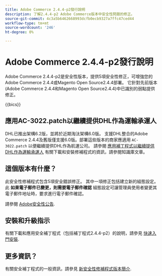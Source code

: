 ```yaml
---
title: Adobe Commerce 2.4.4-p2發行說明
description: 了解2.4.4-p2 Adobe Commerce版本中安全性問題的修正。
source-git-commit: 4c3a5b6462668993dcfb0ecb9327a7ffc47ced44
workflow-type: tm+mt
source-wordcount: '246'
ht-degree: 0%

---
```



# Adobe Commerce 2.4.4-p2發行說明

Adobe Commerce 2.4.4-p2是安全性版本，提供5項安全性修正，可增強您的Adobe Commerce 2.4.4或Magento Open Source2.4.4部署。 它針對先前版本(Adobe Commerce 2.4.4和Magento Open Source2.4.4)中已識別的弱點提供修正。

{{bics}}

## 應用AC-3022.patch以繼續提供DHL作為運輸承運人

DHL已推出架構6.2版，並將於近期淘汰架構6.0版。 支援DHL整合的Adobe Commerce 2.4.4及舊版僅支援6.0版。部署這些版本的商家應適用 `AC-3022.patch` 以便繼續提供DHL作為航運公司。 請參閱 [應用補丁程式以繼續提供DHL作為運輸承運人](https://support.magento.com/hc/en-us/articles/7707818131597-Apply-a-patch-to-continue-offering-DHL-as-shipping-carrier?_ga=2.201689433.994140970.1661546561-1218319047.1534347481) 有關下載和安裝修補程式的資訊，請參閱知識庫文章。

## 這個版本有什麼？

此安全性修補程式包含5項安全錯誤修正。 其中一項修正包括建立新的組態設定。 此 **如果電子郵件已變更，則需要電子郵件確認** 組態設定可讓管理員使用者變更其電子郵件地址時，要求進行電子郵件確認。 <!-- AC-6292-->

請參閱 [Adobe安全性公告](https://helpx.adobe.com/security/products/magento/apsb22-48.html).

## 安裝和升級指示

有關下載和應用安全補丁程式（包括補丁程式2.4.4-p2）的說明，請參見 [快速入門安裝](../../../installation/composer.md).

## 更多資訊？

有關安全補丁程式的一般資訊，請參見 [新安全性修補程式版本簡介](https://community.magento.com/t5/Magento-DevBlog/Introducing-the-New-Security-Patch-Release/ba-p/141287).
